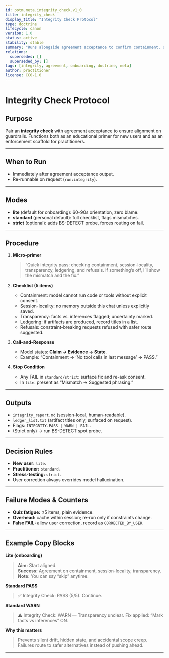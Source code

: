 ```yaml
---
id: potm.meta.integrity_check.v1_0
title: integrity_check
display_title: "Integrity Check Protocol"
type: doctrine
lifecycle: canon
version: 1.0
status: active
stability: stable
summary: "Runs alongside agreement acceptance to confirm containment, session-locality, transparency, ledgering, and refusal patterns. Modes: lite (onboarding), standard (default), strict (with BS-DETECT)."
relations:
  supersedes: []
  superseded_by: []
tags: [integrity, agreement, onboarding, doctrine, meta]
author: practitioner
license: CC0-1.0
---
```


# Integrity Check Protocol

## Purpose
Pair an **integrity check** with agreement acceptance to ensure alignment on guardrails. Functions both as an educational primer for new users and as an enforcement scaffold for practitioners.

---

## When to Run
- Immediately after agreement acceptance output.
- Re-runnable on request (`run:integrity`).

---

## Modes
- **lite** (default for onboarding): 60–90s orientation, zero blame.  
- **standard** (personal default): full checklist, flags mismatches.  
- **strict** (optional): adds BS-DETECT probe, forces routing on fail.

---

## Procedure
1. **Micro-primer**  
   > “Quick integrity pass: checking containment, session-locality, transparency, ledgering, and refusals. If something’s off, I’ll show the mismatch and the fix.”

2. **Checklist (5 items)**  
   - Containment: model cannot run code or tools without explicit consent.  
   - Session-locality: no memory outside this chat unless explicitly saved.  
   - Transparency: facts vs. inferences flagged; uncertainty marked.  
   - Ledgering: if artifacts are produced, record titles in a list.  
   - Refusals: constraint-breaking requests refused with safer route suggested.

3. **Call-and-Response**  
   - Model states: **Claim → Evidence → State**.  
   - Example: “Containment → ‘No tool calls in last message’ → PASS.”

4. **Stop Condition**  
   - Any FAIL in `standard/strict`: surface fix and re-ask consent.  
   - In `lite`: present as “Mismatch → Suggested phrasing.”

---

## Outputs
- `integrity_report.md` (session-local, human-readable).  
- `ledger_list.txt` (artifact titles only, surfaced on request).  
- Flags: `INTEGRITY.PASS | WARN | FAIL`.  
- (Strict only) → run BS-DETECT spot probe.

---

## Decision Rules
- **New user:** `lite`.  
- **Practitioner:** `standard`.  
- **Stress-testing:** `strict`.  
- User correction always overrides model hallucination.

---

## Failure Modes & Counters
- **Quiz fatigue:** ≤5 items, plain evidence.  
- **Overhead:** cache within session; re-run only if constraints change.  
- **False FAIL:** allow user correction, record as `CORRECTED_BY_USER`.

---

## Example Copy Blocks
**Lite (onboarding)**  
> **Aim:** Start aligned.  
> **Success:** Agreement on containment, session-locality, transparency.  
> **Note:** You can say “skip” anytime.

**Standard PASS**  
> ✅ Integrity Check: PASS (5/5). Continue.

**Standard WARN**  
> ⚠ Integrity Check: WARN — Transparency unclear. Fix applied: “Mark facts vs inferences” ON.

**Why this matters**  
> Prevents silent drift, hidden state, and accidental scope creep. Failures route to safer alternatives instead of pushing ahead.

---
